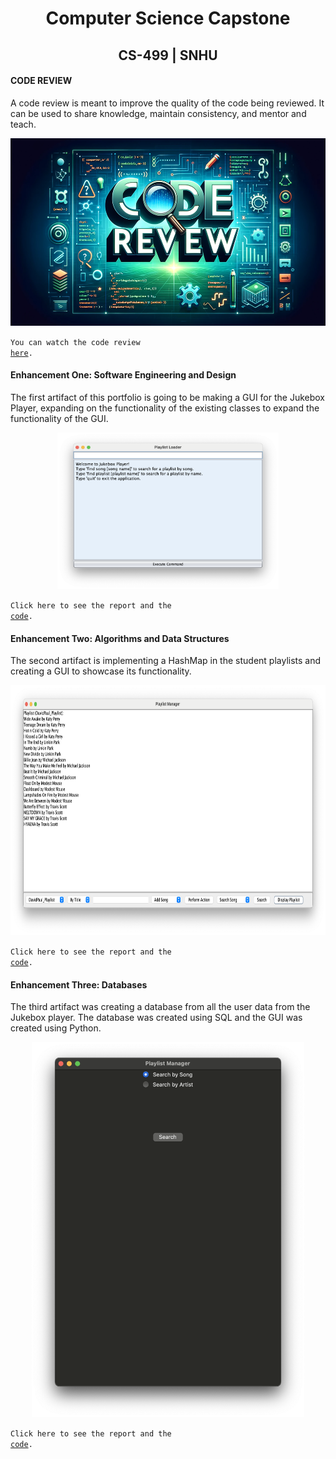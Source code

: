 # <center>Computer Science Capstone<center>
  
## <center>CS-499 | SNHU</center>

#### CODE REVIEW

A code review is meant to improve the quality of the code being reviewed. It can be used to share knowledge, maintain consistency, and mentor and teach. 

<center>
  <a href="https://youtu.be/e_8JP0hHyc0">
    <img src="Newthumbnail.png" height=300>
  </a>
</center>

<code>You can watch the code review <a href="https://youtu.be/e_8JP0hHyc0">here</a>.</code>

#### Enhancement One: Software Engineering and Design

The first artifact of this portfolio is going to be making a GUI for the Jukebox Player, expanding on the functionality of the existing classes to 
expand the functionality of the GUI.

<center>
  <a href="https://github.com/SenseiBaez/MiguelBaez.github.io/blob/master/src/snhu/jukebox/playlist/JukeboxPlayerGUI.java" title="Click here to view code">
    <img src="EnhancementOne.png" height=250>
  </a>
</center>

<code>Click here to see the report and the <a href="https://github.com/SenseiBaez/MiguelBaez.github.io/tree/Enhancement-One">code</a>.</code>

#### Enhancement Two: Algorithms and Data Structures

The second artifact is implementing a HashMap in the student playlists and creating a GUI to showcase its functionality.

<center>
  <a href="https://github.com/SenseiBaez/MiguelBaez.github.io/blob/master/src/snhu/student/playlists/PlaylistGUI.java" title="Click here to view code">
    <img src="EnhancementTwo.png" height=400>
  </a>
</center>

<code>Click here to see the report and the <a href="https://github.com/SenseiBaez/MiguelBaez.github.io/tree/Enhacnement-Two">code</a>.</code>

#### Enhancement Three: Databases

The third artifact was creating a database from all the user data from the Jukebox player. The database was created using SQL and the GUI was created using Python.

<center>
  <a href="https://github.com/SenseiBaez/MiguelBaez.github.io/blob/master/PlaylistDataGUI.py" title="Click here to view code">
    <img src="EnhancementThree.png" height=600>
  </a>
</center>

<code>Click here to see the report and the <a href="https://github.com/SenseiBaez/MiguelBaez.github.io/tree/Enhancement-Three">code</a>.</code>

